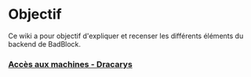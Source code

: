 # Objectif

Ce wiki a pour objectif d'expliquer et recenser les différents éléments du backend de BadBlock.

### [Accès aux machines - Dracarys](Dracarys)